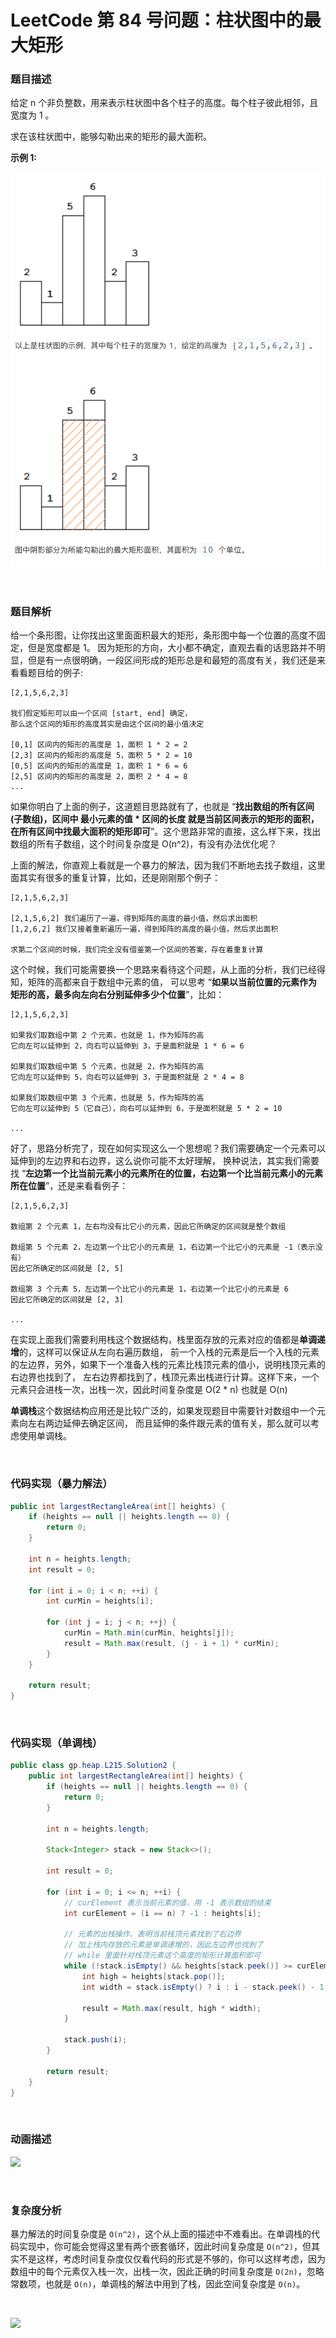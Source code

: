 # LeetCode 第 84 号问题：柱状图中的最大矩形


### 题目描述

给定 n 个非负整数，用来表示柱状图中各个柱子的高度。每个柱子彼此相邻，且宽度为 1 。

求在该柱状图中，能够勾勒出来的矩形的最大面积。

**示例 1:**

![](../Animation/example.png)


<br>

### 题目解析

给一个条形图，让你找出这里面面积最大的矩形，条形图中每一个位置的高度不固定，但是宽度都是 1。
因为矩形的方向，大小都不确定，直观去看的话思路并不明显，但是有一点很明确，一段区间形成的矩形总是和最短的高度有关，我们还是来看看题目给的例子:

```
[2,1,5,6,2,3]

我们假定矩形可以由一个区间 [start, end] 确定，
那么这个区间的矩形的高度其实是由这个区间的最小值决定

[0,1] 区间内的矩形的高度是 1，面积 1 * 2 = 2
[2,3] 区间内的矩形的高度是 5，面积 5 * 2 = 10
[0,5] 区间内的矩形的高度是 1，面积 1 * 6 = 6
[2,5] 区间内的矩形的高度是 2，面积 2 * 4 = 8
...
```

如果你明白了上面的例子，这道题目思路就有了，也就是 “**找出数组的所有区间(子数组)，区间中 最小元素的值 * 区间的长度 就是当前区间表示的矩形的面积，在所有区间中找最大面积的矩形即可**”。这个思路非常的直接，这么样下来，找出数组的所有子数组，这个时间复杂度是 O(n^2)，有没有办法优化呢？

上面的解法，你直观上看就是一个暴力的解法，因为我们不断地去找子数组，这里面其实有很多的重复计算，比如，还是刚刚那个例子：
```
[2,1,5,6,2,3]

[2,1,5,6,2] 我们遍历了一遍，得到矩阵的高度的最小值，然后求出面积
[1,2,6,2] 我们又接着重新遍历一遍，得到矩阵的高度的最小值，然后求出面积

求第二个区间的时候，我们完全没有借鉴第一个区间的答案，存在着重复计算
```

这个时候，我们可能需要换一个思路来看待这个问题，从上面的分析，我们已经得知，矩阵的高都来自于数组中元素的值，
可以思考 “**如果以当前位置的元素作为矩形的高，最多向左向右分别延伸多少个位置**”，比如：

```
[2,1,5,6,2,3]

如果我们取数组中第 2 个元素，也就是 1，作为矩阵的高
它向左可以延伸到 2，向右可以延伸到 3，于是面积就是 1 * 6 = 6

如果我们取数组中第 5 个元素，也就是 2，作为矩阵的高
它向左可以延伸到 5，向右可以延伸到 3，于是面积就是 2 * 4 = 8

如果我们取数组中第 3 个元素，也就是 5，作为矩阵的高
它向左可以延伸到 5（它自己），向右可以延伸到 6，于是面积就是 5 * 2 = 10

...
```

好了，思路分析完了，现在如何实现这么一个思想呢？我们需要确定一个元素可以延伸到的左边界和右边界，这么说你可能不太好理解，
换种说法，其实我们需要找 “**左边第一个比当前元素小的元素所在的位置，右边第一个比当前元素小的元素所在位置**”，还是来看看例子：

```
[2,1,5,6,2,3]

数组第 2 个元素 1，左右均没有比它小的元素，因此它所确定的区间就是整个数组

数组第 5 个元素 2，左边第一个比它小的元素是 1，右边第一个比它小的元素是 -1（表示没有）
因此它所确定的区间就是 [2, 5]

数组第 3 个元素 5，左边第一个比它小的元素是 1，右边第一个比它小的元素是 6
因此它所确定的区间就是 [2, 3]

...
```

在实现上面我们需要利用栈这个数据结构，栈里面存放的元素对应的值都是**单调递增**的，这样可以保证从左向右遍历数组，
前一个入栈的元素是后一个入栈的元素的左边界，另外，如果下一个准备入栈的元素比栈顶元素的值小，说明栈顶元素的右边界也找到了，
左右边界都找到了，栈顶元素出栈进行计算。这样下来，一个元素只会进栈一次，出栈一次，因此时间复杂度是 O(2 * n) 也就是 O(n)

**单调栈**这个数据结构应用还是比较广泛的，如果发现题目中需要针对数组中一个元素向左右两边延伸去确定区间，
而且延伸的条件跟元素的值有关，那么就可以考虑使用单调栈。

<br>

### 代码实现（暴力解法）

```java
public int largestRectangleArea(int[] heights) {
    if (heights == null || heights.length == 0) {
        return 0;
    }
    
    int n = heights.length;
    int result = 0;
    
    for (int i = 0; i < n; ++i) {
        int curMin = heights[i];
        
        for (int j = i; j < n; ++j) {
            curMin = Math.min(curMin, heights[j]);
            result = Math.max(result, (j - i + 1) * curMin);
        }
    }
    
    return result;
}
```

<br>

### 代码实现（单调栈）

```java
public class gp.heap.L215.Solution2 {
    public int largestRectangleArea(int[] heights) {
        if (heights == null || heights.length == 0) {
            return 0;
        }

        int n = heights.length;

        Stack<Integer> stack = new Stack<>();

        int result = 0;

        for (int i = 0; i <= n; ++i) {
            // curElement 表示当前元素的值，用 -1 表示数组的结束
            int curElement = (i == n) ? -1 : heights[i];

            // 元素的出栈操作，表明当前栈顶元素找到了右边界
            // 加上栈内存放的元素是单调递增的，因此左边界也找到了
            // while 里面针对栈顶元素这个高度的矩形计算面积即可
            while (!stack.isEmpty() && heights[stack.peek()] >= curElement) {
                int high = heights[stack.pop()];
                int width = stack.isEmpty() ? i : i - stack.peek() - 1;

                result = Math.max(result, high * width);
            }

            stack.push(i);
        }

        return result;
    }
}
```

<br>

### 动画描述

![](../Animation/84.gif)

<br>

### 复杂度分析

暴力解法的时间复杂度是 `O(n^2)`，这个从上面的描述中不难看出。在单调栈的代码实现中，你可能会觉得这里有两个嵌套循环，因此时间复杂度是 `O(n^2)`，但其实不是这样，考虑时间复杂度仅仅看代码的形式是不够的，你可以这样考虑，因为数组中的每个元素仅入栈一次，出栈一次，因此正确的时间复杂度是 `O(2n)`，忽略常数项，也就是 `O(n)`，单调栈的解法中用到了栈，因此空间复杂度是 `O(n)`。

<br>

![](../../Pictures/qrcode.jpg)